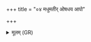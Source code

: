 +++
title = "०४ मधुमतीर् ओषधय आपो"

+++
<details><summary>मूलम् (GR)</summary>

मधुमतीर् ओषधय  
आपो मधुमतीर् उत ।  
गावो या जज्ञिरे मधु  
ताभ्यो ऽहं मधुमत्तरा ॥
</details>